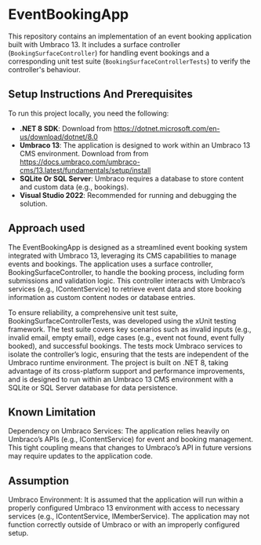 # EventBookingApp

This repository contains an implementation of an event booking application built with Umbraco 13.
It includes a surface controller (`BookingSurfaceController`) for handling event bookings and a corresponding 
unit test suite (`BookingSurfaceControllerTests`) to verify the controller's behaviour.

## Setup Instructions And Prerequisites

To run this project locally, you need the following:
- **.NET 8 SDK**: Download from https://dotnet.microsoft.com/en-us/download/dotnet/8.0
- **Umbraco 13**: The application is designed to work within an Umbraco 13 CMS environment.
 Download from from https://docs.umbraco.com/umbraco-cms/13.latest/fundamentals/setup/install
- **SQLite Or SQL Server**: Umbraco requires a database to store content and custom data (e.g., bookings).
- **Visual Studio 2022**: Recommended for running and debugging the solution.
  
## Approach used

The EventBookingApp is designed as a streamlined event booking system integrated with Umbraco 13, 
leveraging its CMS capabilities to manage events and bookings. The application uses a surface controller, 
BookingSurfaceController, to handle the booking process, 
including form submissions and validation logic. 
This controller interacts with Umbraco’s services (e.g., IContentService) to retrieve event data and 
store booking information as custom content nodes or database entries.

To ensure reliability, a comprehensive unit test suite, BookingSurfaceControllerTests, 
was developed using the xUnit testing framework. 
The test suite covers key scenarios such as invalid inputs (e.g., invalid email, 
empty email), edge cases (e.g., event not found, event fully booked), and successful bookings. 
The tests mock Umbraco services to isolate the controller’s logic, 
ensuring that the tests are independent of the Umbraco runtime environment. 
The project is built on .NET 8, taking advantage of its cross-platform support and performance improvements, 
and is designed to run within an Umbraco 13 CMS environment with a SQLite or SQL Server database for data persistence.

## Known Limitation

Dependency on Umbraco Services:
The application relies heavily on Umbraco’s APIs (e.g., IContentService) for event and booking management. 
This tight coupling means that changes to Umbraco’s API in future versions may require updates to the application code.

## Assumption

Umbraco Environment:
It is assumed that the application will run within a properly configured Umbraco 13 environment 
with access to necessary services (e.g., IContentService, IMemberService). The application may not function correctly outside of Umbraco or with an improperly configured setup.




